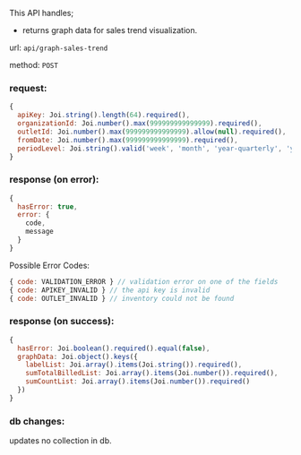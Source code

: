 This API handles;
* returns graph data for sales trend visualization.

url: `api/graph-sales-trend`

method: `POST`

### request: 
```js
{
  apiKey: Joi.string().length(64).required(),
  organizationId: Joi.number().max(999999999999999).required(),
  outletId: Joi.number().max(999999999999999).allow(null).required(),
  fromDate: Joi.number().max(999999999999999).required(),
  periodLevel: Joi.string().valid('week', 'month', 'year-quarterly', 'year-monthly')
}
```

### response (on error):
```js
{
  hasError: true,
  error: {
    code,
    message
  }
}
```

Possible Error Codes:
```js
{ code: VALIDATION_ERROR } // validation error on one of the fields
{ code: APIKEY_INVALID } // the api key is invalid
{ code: OUTLET_INVALID } // inventory could not be found
```

### response (on success):
```js
{
  hasError: Joi.boolean().required().equal(false),
  graphData: Joi.object().keys({
    labelList: Joi.array().items(Joi.string()).required(),
    sumTotalBilledList: Joi.array().items(Joi.number()).required(),
    sumCountList: Joi.array().items(Joi.number()).required()
  })   
}
```

### db changes:
updates no collection in db.